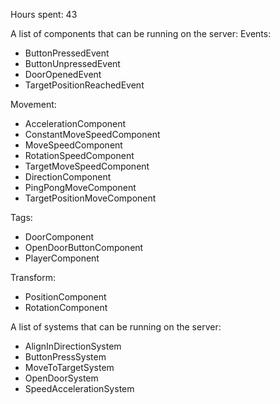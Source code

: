 Hours spent: 43

A list of components that can be running on the server:
Events:
- ButtonPressedEvent
- ButtonUnpressedEvent
- DoorOpenedEvent
- TargetPositionReachedEvent

Movement:
- AccelerationComponent
- ConstantMoveSpeedComponent
- MoveSpeedComponent
- RotationSpeedComponent
- TargetMoveSpeedComponent
- DirectionComponent
- PingPongMoveComponent
- TargetPositionMoveComponent

Tags:
- DoorComponent
- OpenDoorButtonComponent
- PlayerComponent

Transform:
- PositionComponent
- RotationComponent


A list of systems that can be running on the server:
- AlignInDirectionSystem
- ButtonPressSystem
- MoveToTargetSystem
- OpenDoorSystem
- SpeedAccelerationSystem
